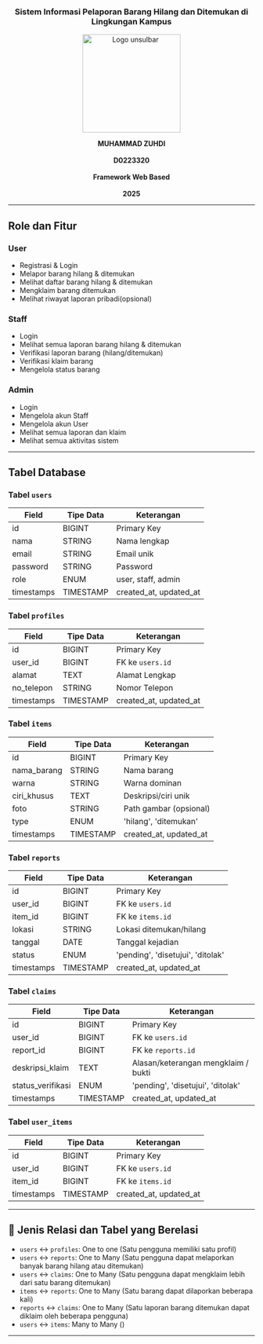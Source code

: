 <h3 align="center">Sistem Informasi Pelaporan Barang Hilang dan Ditemukan di Lingkungan Kampus</h3>

<p align="center">
  <img src="https://github.com/user-attachments/assets/a923ec20-ad7c-4bfb-96d9-9bcc0c9547a7" alt="Logo unsulbar" width="200"/>
</p>

<p align="center">
  <strong>MUHAMMAD ZUHDI</strong><br/><br/>
  <strong>D0223320</strong><br/><br/>
  <strong>Framework Web Based</strong><br/><br/>
  <strong>2025</strong>
</p>

---

## Role dan Fitur

### User
- Registrasi & Login
- Melapor barang hilang & ditemukan 
- Melihat daftar barang hilang & ditemukan 
- Mengklaim barang ditemukan 
- Melihat riwayat laporan pribadi(opsional)

### Staff
- Login
- Melihat semua laporan barang hilang & ditemukan
- Verifikasi laporan barang (hilang/ditemukan)
- Verifikasi klaim barang
- Mengelola status barang 

### Admin
- Login
- Mengelola akun Staff
- Mengelola akun User
- Melihat semua laporan dan klaim
- Melihat semua aktivitas sistem

---

## Tabel Database

### Tabel `users`
| Field         | Tipe Data   | Keterangan          |
|---------------|-------------|---------------------|
| id            | BIGINT      | Primary Key         |
| nama          | STRING     | Nama lengkap        |
| email         | STRING     | Email unik          |
| password      | STRING     | Password |
| role          | ENUM        | user, staff, admin  |
| timestamps    | TIMESTAMP   | created_at, updated_at |

### Tabel `profiles`
| Field         | Tipe Data   | Keterangan          |
|---------------|-------------|---------------------|
| id            | BIGINT      | Primary Key         |
| user_id          | BIGINT     | FK ke `users.id`        |
| alamat         | TEXT     |  Alamat Lengkap          |
| no_telepon      | STRING     | Nomor Telepon |
| timestamps    | TIMESTAMP   | created_at, updated_at |

### Tabel `items`
| Field         | Tipe Data   | Keterangan          |
|---------------|-------------|---------------------|
| id            | BIGINT      | Primary Key         |
| nama_barang          | STRING     | Nama barang        |
| warna         | STRING     |  Warna dominan         |
| ciri_khusus      | TEXT     | Deskripsi/ciri unik |
| foto         | STRING     | Path gambar (opsional)         |
| type          | ENUM        | 'hilang', 'ditemukan'                |
| timestamps    | TIMESTAMP   | created_at, updated_at |

### Tabel `reports`
| Field         | Tipe Data   | Keterangan                     |
|---------------|-------------|--------------------------------|
| id            | BIGINT      | Primary Key                    |
| user_id       | BIGINT      | FK ke `users.id`               |
| item_id       | BIGINT      | FK ke `items.id`               |
| lokasi      | STRING     | Lokasi ditemukan/hilang        |
| tanggal          | DATE        | Tanggal kejadian               |
| status        | ENUM        | 'pending', 'disetujui', 'ditolak' |
| timestamps    | TIMESTAMP   | created_at, updated_at         |

### Tabel `claims`
| Field         | Tipe Data   | Keterangan                         |
|---------------|-------------|------------------------------------|
| id            | BIGINT      | Primary Key                        |
| user_id       | BIGINT      | FK ke `users.id`                   |
| report_id     | BIGINT      | FK ke `reports.id`                 |
| deskripsi_klaim | TEXT        | Alasan/keterangan mengklaim / bukti      |
| status_verifikasi        | ENUM        | 'pending', 'disetujui', 'ditolak' |
| timestamps    | TIMESTAMP   | created_at, updated_at             |

### Tabel `user_items`
| Field         | Tipe Data   | Keterangan                         |
|---------------|-------------|------------------------------------|
| id            | BIGINT      | Primary Key                        |
| user_id       | BIGINT      | FK ke `users.id`                   |
| item_id     | BIGINT      | FK ke `items.id`                 |
| timestamps    | TIMESTAMP   | created_at, updated_at             |
---

## 🔗 Jenis Relasi dan Tabel yang Berelasi

- `users` ↔ `profiles`: One to one (Satu pengguna memiliki satu profil)  
- `users` ↔ `reports`: One to Many (Satu pengguna dapat melaporkan banyak barang hilang atau ditemukan)  
- `users` ↔ `claims`: One to Many (Satu pengguna dapat mengklaim lebih dari satu barang ditemukan)
- `items` ↔ `reports`: One to Many (Satu barang dapat dilaporkan beberapa kali)  
- `reports` ↔ `claims`: One to Many (Satu laporan barang ditemukan dapat diklaim oleh beberapa pengguna)  
- `users` ↔ `items`: Many to Many ()

--- 
